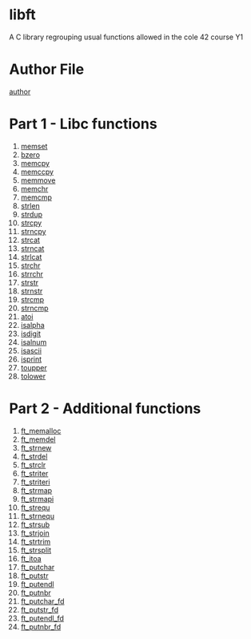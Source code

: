 # libft
A C library regrouping usual functions allowed in the cole 42 course Y1

# Author File
[author]()

# Part 1 - Libc functions
1. [memset](src-1/ft_memset.c)
2. [bzero]()
3. [memcpy]()
4. [memccpy]()
5. [memmove]()
6. [memchr]()
7. [memcmp]()
8. [strlen]()
9. [strdup]()
10. [strcpy]()
11. [strncpy]()
12. [strcat]()
13. [strncat]()
14. [strlcat]()
15. [strchr]()
16. [strrchr]()
17. [strstr]()
18. [strnstr]()
19. [strcmp]()
20. [strncmp]()
21. [atoi]()
22. [isalpha]()
23. [isdigit]()
24. [isalnum]()
25. [isascii]()
26. [isprint]()
27. [toupper](src-1/ft_toupper.c)
28. [tolower](src-1/ft_tolower.c)

# Part 2 - Additional functions
1. [ft_memalloc](src-2/ft_memalloc.c)
2. [ft_memdel]()
3. [ft_strnew]()
4. [ft_strdel]()
5. [ft_strclr]()
6. [ft_striter]()
7. [ft_striteri]()
8. [ft_strmap]()
9. [ft_strmapi]()
10. [ft_strequ]()
11. [ft_strnequ]()
12. [ft_strsub]()
13. [ft_strjoin]()
14. [ft_strtrim]()
15. [ft_strsplit]()
16. [ft_itoa]()
17. [ft_putchar]()
18. [ft_putstr]()
19. [ft_putendl]()
20. [ft_putnbr]()
21. [ft_putchar_fd]()
22. [ft_putstr_fd]()
23. [ft_putendl_fd]()
24. [ft_putnbr_fd]()
